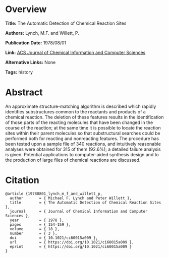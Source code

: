 # Overview
**Title:**
The Automatic Detection of Chemical Reaction Sites

**Authors:**
Lynch, M.F. and Willett, P.

**Publication Date:**
1978/08/01

**Link:**
[ACS Journal of Chemical Information and Computer Sciences](https://pubs.acs.org/doi/10.1021/ci60015a009)

**Alternative Links:**
None

**Tags:**
history


# Abstract
An approximate structure-matching algorithm is described which rapidly identifies substructures common to the reactants and products of a chemical reaction.
The deletion of these features results in the identification of those parts of the reacting molecules that have been changed in the course of the reaction; at the same time it is possible to locate the reaction sites within their parent molecules so that substructural searches could be performed both for reacting and nonreacting features.
The procedure has been tested upon a sample file of 340 reactions, and intuitively reasonable analyses were obtained for 315 of them (92.6%); a detailed failure analysis is given.
Potential applications to computer-aided synthesis design and to the production of large files of chemical reactions are discussed.


# Citation
```
@article {19780801_lynch_m_f_and_willett_p,
  author       = { Michael F. Lynch and Peter Willett },
  title        = { The Automatic Detection of Chemical Reaction Sites },
  journal      = { Journal of Chemical Information and Computer Sciences },
  year         = { 1978 },
  pages        = { 154-159 },
  volume       = { 18 },
  number       = { 3 },
  doi          = { 10.1021/ci60015a009 },
  url          = { https://doi.org/10.1021/ci60015a009 },
  eprint       = { https://doi.org/10.1021/ci60015a009 }
}
```
